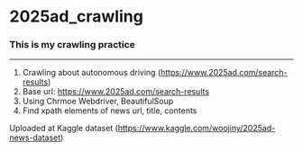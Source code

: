 # 2025ad_crawling
### This is my crawling practice
---
1. Crawling about autonomous driving (https://www.2025ad.com/search-results)
2. Base url: https://www.2025ad.com/search-results
3. Using Chrmoe Webdriver, BeautifulSoup
4. Find xpath elements of news url, title, contents

Uploaded at Kaggle dataset (https://www.kaggle.com/woojiny/2025ad-news-dataset)
